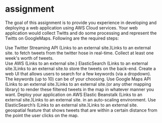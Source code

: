 # assignment
The goal of this assignment is to provide you experience in developing and deploying a web application using AWS Cloud services. Your web application would collect Twitts and do some processing and represent the Twitts on GoogleMaps. Following are the required steps:  <br />

Use Twitter Streaming API (Links to an external site.)Links to an external site. to fetch tweets from the twitter hose in real-time. Collect at least one week's worth of tweets. <br />
Use AWS (Links to an external site.) ElasticSearch  (Links to an external site.)Links to an external site.to store the tweets on the back-end.
Create a web UI that allows users to search for a few keywords (via a dropdown). The keywords (up to 10) can be of your choosing.
Use Google Maps API  (Links to an external site.)Links to an external site.(or any other mapping library) to render these filtered tweets in the map in whatever manner you want.
Deploy your application on AWS Elastic Beanstalk (Links to an external site.)Links to an external site. in an auto-scaling environment.
Use ElasticSearch’s (Links to an external site.)Links to an external site. geospatial feature that shows tweets that are within a certain distance from the point the user clicks on the map. 
